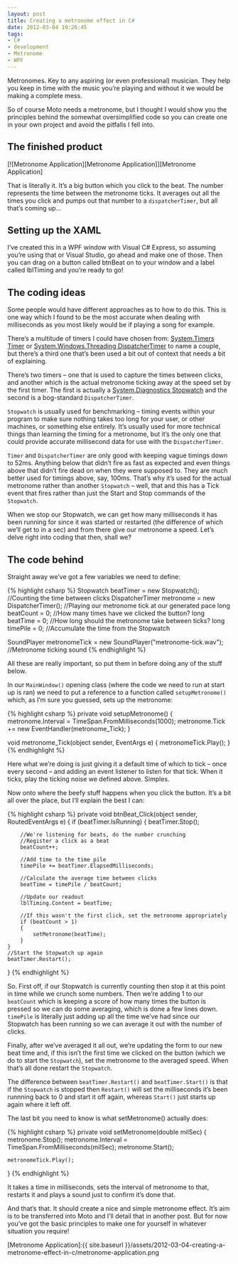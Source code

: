 ```yaml
---
layout: post
title: Creating a metronome effect in C#
date: 2012-03-04 19:26:45
tags:
- C#
- development
- Metronome
- WPF
---
```


Metronomes. Key to any aspiring (or even professional) musician. They help you keep in time with the music you’re playing and without it we would be making a complete mess.

So of course Moto needs a metronome, but I thought I would show you the principles behind the somewhat oversimplified code so you can create one in your own project and avoid the pitfalls I fell into.

## The finished product

[![Metronome Application][Metronome Application]][Metronome Application]

That is literally it. It’s a big button which you click to the beat. The number represents the time between the metronome ticks. It averages out all the times you click and pumps out that number to a <code>dispatcherTimer</code>, but all that’s coming up…

## Setting up the XAML

I’ve created this in a WPF window with Visual C# Express, so assuming you’re using that or Visual Studio, go ahead and make one of those. Then you can drag on a button called btnBeat on to your window and a label called lblTiming and you’re ready to go!

## The coding ideas

Some people would have different approaches as to how to do this. This is one way which I found to be the most accurate when dealing with milliseconds as you most likely would be if playing a song for example.

There’s a multitude of timers I could have chosen from: [System.Timers Timer][System.Timers Timer] or [System.Windows.Threading DispatcherTimer][System.Windows.Threading DispatcherTimer] to name a couple, but there’s a third one that’s been used a bit out of context that needs a bit of explaining.

There’s two timers – one that is used to capture the times between clicks, and another which is the actual metronome ticking away at the speed set by the first timer. The first is actually a [System.Diagnostics Stopwatch][System.Diagnostics Stopwatch] and the second is a bog-standard <code>DispatcherTimer</code>.

<code>Stopwatch</code> is usually used for benchmarking – timing events within your program to make sure nothing takes too long for your user, or other machines, or something else entirely. It’s usually used for more technical things than learning the timing for a metronome, but it’s the only one that could provide accurate millisecond data for use with the <code>DispatcherTimer</code>.

<code>Timer</code> and <code>DispatcherTimer</code> are only good with keeping vague timings down to 52ms. Anything below that didn’t fire as fast as expected and even things above that didn’t fire dead on when they were supposed to. They are much better used for timings above, say, 100ms. That’s why it’s used for the actual metronome rather than another <code>Stopwatch</code> – well, that and this has a Tick event that fires rather than just the Start and Stop commands of the <code>Stopwatch</code>.

When we stop our Stopwatch, we can get how many milliseconds it has been running for since it was started or restarted (the difference of which we’ll get to in a sec) and from there give our metronome a speed. Let’s delve right into coding that then, shall we?

## The code behind

Straight away we’ve got a few variables we need to define:

{% highlight csharp %}
Stopwatch beatTimer = new Stopwatch(); //Counting the time between clicks
DispatcherTimer metronome = new DispatcherTimer(); //Playing our metronome tick at our generated pace
long beatCount = 0; //How many times have we clicked the button?
long beatTime = 0; //How long should the metronome take between ticks?
long timePile = 0; //Accumulate the time from the Stopwatch

SoundPlayer metronomeTick = new SoundPlayer("metronome-tick.wav"); //Metronome ticking sound
{% endhighlight %}

All these are really important, so put them in before doing any of the stuff below.

In our <code>MainWindow()</code> opening class (where the code we need to run at start up is ran) we need to put a reference to a function called <code>setupMetronome()</code> which, as I’m sure you guessed, sets up the metronome:

{% highlight csharp %}
private void setupMetronome()
{
	metronome.Interval = TimeSpan.FromMilliseconds(1000);
	metronome.Tick += new EventHandler(metronome_Tick);
}

void metronome_Tick(object sender, EventArgs e)
{
	metronomeTick.Play();
}
{% endhighlight %}

Here what we’re doing is just giving it a default time of which to tick – once every second – and adding an event listener to listen for that tick. When it ticks, play the ticking noise we defined above. Simples.

Now onto where the beefy stuff happens when you click the button. It’s a bit all over the place, but I’ll explain the best I can:

{% highlight csharp %}
private void btnBeat_Click(object sender, RoutedEventArgs e)
{
	if (beatTimer.IsRunning)
	{
		beatTimer.Stop();

		//We're listening for beats, do the number crunching
		//Register a click as a beat
		beatCount++;

		//Add time to the time pile
		timePile += beatTimer.ElapsedMilliseconds;

		//Calculate the average time between clicks
		beatTime = timePile / beatCount;

		//Update our readout
		lblTiming.Content = beatTime;

		//If this wasn't the first click, set the metronome appropriately
		if (beatCount > 1)
		{
			setMetronome(beatTime);
		}
	}
	//Start the Stopwatch up again
	beatTimer.Restart();
}
{% endhighlight %}

So. First off, if our Stopwatch is currently counting then stop it at this point in time while we crunch some numbers. Then we’re adding 1 to our <code>beatCount</code> which is keeping a score of how many times the button is pressed so we can do some averaging, which is done a few lines down. <code>timePile</code> is literally just adding up all the time we’ve had since our Stopwatch has been running so we can average it out with the number of clicks.

Finally, after we’ve averaged it all out, we’re updating the form to our new beat time and, if this isn’t the first time we clicked on the button (which we do to start the <code>Stopwatch</code>), set the metronome to the averaged speed. When that’s all done restart the <code>Stopwatch</code>.

The difference between <code>beatTimer.Restart()</code> and <code>beatTimer.Start()</code> is that if the <code>Stopwatch</code> is stopped then <code>Restart()</code> will set the milliseconds it’s been runnning back to 0 and start it off again, whereas <code>Start()</code> just starts up again where it left off.

The last bit you need to know is what setMetronome() actually does:

{% highlight csharp %}
private void setMetronome(double milSec)
{
	metronome.Stop();
	metronome.Interval = TimeSpan.FromMilliseconds(milSec);
	metronome.Start();

	metronomeTick.Play();
}
{% endhighlight %}

It takes a time in milliseconds, sets the interval of metronome to that, restarts it and plays a sound just to confirm it’s done that.

And that’s that. It should create a nice and simple metronome effect. It’s aim is to be transferred into Moto and I’ll detail that in another post. But for now you’ve got the basic principles to make one for yourself in whatever situation you require!

[Metronome Application]:{{ site.baseurl }}/assets/2012-03-04-creating-a-metronome-effect-in-c/metronome-application.png

[System.Timers Timer]:http://msdn.microsoft.com/en-us/library/system.timers.timer%28v=vs.71%29.aspx
[System.Windows.Threading DispatcherTimer]:http://msdn.microsoft.com/en-us/library/system.windows.threading.dispatchertimer.aspx
[System.Diagnostics Stopwatch]:http://msdn.microsoft.com/en-us/library/system.diagnostics.stopwatch.aspx